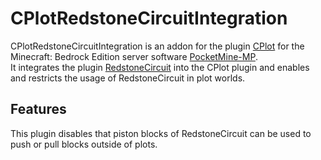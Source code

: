 # CPlotRedstoneCircuitIntegration

CPlotRedstoneCircuitIntegration is an addon for the plugin [CPlot](https://github.com/ColinHDev/CPlot) for the Minecraft: Bedrock Edition server software [PocketMine-MP](https://github.com/pmmp/PocketMine-MP). <br>
It integrates the plugin [RedstoneCircuit](https://github.com/tedo0627/RedstoneCircuit) into the CPlot plugin and enables and restricts the usage of RedstoneCircuit in plot worlds.

## Features
This plugin disables that piston blocks of RedstoneCircuit can be used to push or pull blocks outside of plots.